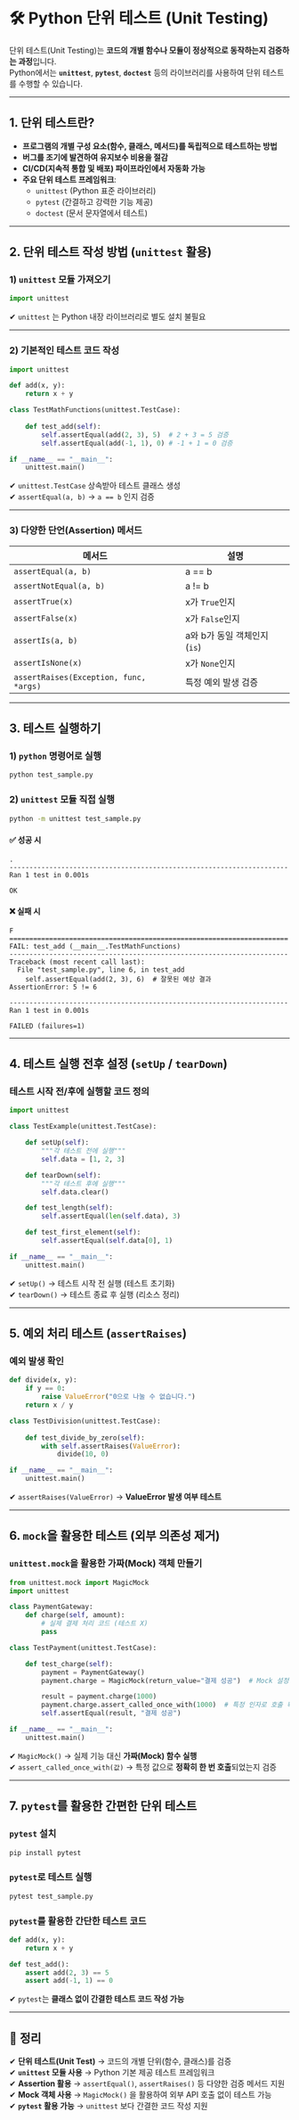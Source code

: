 # 🛠️ Python 단위 테스트 (Unit Testing)

단위 테스트(Unit Testing)는 **코드의 개별 함수나 모듈이 정상적으로 동작하는지 검증하는 과정**입니다.  
Python에서는 **`unittest`**, **`pytest`**, **`doctest`** 등의 라이브러리를 사용하여 단위 테스트를 수행할 수 있습니다.

---

## 1. 단위 테스트란?

- **프로그램의 개별 구성 요소(함수, 클래스, 메서드)를 독립적으로 테스트하는 방법**
- **버그를 조기에 발견하여 유지보수 비용을 절감**
- **CI/CD(지속적 통합 및 배포) 파이프라인에서 자동화 가능**
- **주요 단위 테스트 프레임워크**:
  - `unittest` (Python 표준 라이브러리)
  - `pytest` (간결하고 강력한 기능 제공)
  - `doctest` (문서 문자열에서 테스트)

---

## 2. 단위 테스트 작성 방법 (`unittest` 활용)

### 1) `unittest` 모듈 가져오기
```python
import unittest
```
✔ `unittest` 는 Python 내장 라이브러리로 별도 설치 불필요  

---

### 2) 기본적인 테스트 코드 작성
```python
import unittest

def add(x, y):
    return x + y

class TestMathFunctions(unittest.TestCase):
    
    def test_add(self):
        self.assertEqual(add(2, 3), 5)  # 2 + 3 = 5 검증
        self.assertEqual(add(-1, 1), 0) # -1 + 1 = 0 검증

if __name__ == "__main__":
    unittest.main()
```
✔ `unittest.TestCase` 상속받아 테스트 클래스 생성  
✔ `assertEqual(a, b)` → `a == b` 인지 검증  

---

### 3) 다양한 단언(Assertion) 메서드

| 메서드 | 설명 |
|--------|------|
| `assertEqual(a, b)` | a == b |
| `assertNotEqual(a, b)` | a != b |
| `assertTrue(x)` | x가 `True`인지 |
| `assertFalse(x)` | x가 `False`인지 |
| `assertIs(a, b)` | a와 b가 동일 객체인지 (`is`) |
| `assertIsNone(x)` | x가 `None`인지 |
| `assertRaises(Exception, func, *args)` | 특정 예외 발생 검증 |

---

## 3. 테스트 실행하기

### 1) `python` 명령어로 실행
```sh
python test_sample.py
```

### 2) `unittest` 모듈 직접 실행
```sh
python -m unittest test_sample.py
```

#### ✅ 성공 시
```
.
----------------------------------------------------------------------
Ran 1 test in 0.001s

OK
```

#### ❌ 실패 시
```
F
======================================================================
FAIL: test_add (__main__.TestMathFunctions)
----------------------------------------------------------------------
Traceback (most recent call last):
  File "test_sample.py", line 6, in test_add
    self.assertEqual(add(2, 3), 6)  # 잘못된 예상 결과
AssertionError: 5 != 6

----------------------------------------------------------------------
Ran 1 test in 0.001s

FAILED (failures=1)
```

---

## 4. 테스트 실행 전후 설정 (`setUp` / `tearDown`)

### 테스트 시작 전/후에 실행할 코드 정의
```python
import unittest

class TestExample(unittest.TestCase):

    def setUp(self):
        """각 테스트 전에 실행"""
        self.data = [1, 2, 3]

    def tearDown(self):
        """각 테스트 후에 실행"""
        self.data.clear()

    def test_length(self):
        self.assertEqual(len(self.data), 3)

    def test_first_element(self):
        self.assertEqual(self.data[0], 1)

if __name__ == "__main__":
    unittest.main()
```
✔ `setUp()` → 테스트 시작 전 실행 (테스트 초기화)  
✔ `tearDown()` → 테스트 종료 후 실행 (리소스 정리)  

---

## 5. 예외 처리 테스트 (`assertRaises`)

### 예외 발생 확인
```python
def divide(x, y):
    if y == 0:
        raise ValueError("0으로 나눌 수 없습니다.")
    return x / y

class TestDivision(unittest.TestCase):
    
    def test_divide_by_zero(self):
        with self.assertRaises(ValueError):
            divide(10, 0)

if __name__ == "__main__":
    unittest.main()
```
✔ `assertRaises(ValueError)` → **ValueError 발생 여부 테스트**  

---

## 6. `mock`을 활용한 테스트 (외부 의존성 제거)

### `unittest.mock`을 활용한 가짜(Mock) 객체 만들기
```python
from unittest.mock import MagicMock
import unittest

class PaymentGateway:
    def charge(self, amount):
        # 실제 결제 처리 코드 (테스트 X)
        pass

class TestPayment(unittest.TestCase):

    def test_charge(self):
        payment = PaymentGateway()
        payment.charge = MagicMock(return_value="결제 성공")  # Mock 설정

        result = payment.charge(1000)
        payment.charge.assert_called_once_with(1000)  # 특정 인자로 호출 확인
        self.assertEqual(result, "결제 성공")

if __name__ == "__main__":
    unittest.main()
```
✔ `MagicMock()` → 실제 기능 대신 **가짜(Mock) 함수 실행**  
✔ `assert_called_once_with(값)` → 특정 값으로 **정확히 한 번 호출**되었는지 검증  

---

## 7. `pytest`를 활용한 간편한 단위 테스트

### `pytest` 설치
```sh
pip install pytest
```

### `pytest`로 테스트 실행
```sh
pytest test_sample.py
```

### `pytest`를 활용한 간단한 테스트 코드
```python
def add(x, y):
    return x + y

def test_add():
    assert add(2, 3) == 5
    assert add(-1, 1) == 0
```
✔ `pytest`는 **클래스 없이 간결한 테스트 코드 작성 가능**  

---

## 🎯 정리

✔ **단위 테스트(Unit Test)** → 코드의 개별 단위(함수, 클래스)를 검증  
✔ **`unittest` 모듈 사용** → Python 기본 제공 테스트 프레임워크  
✔ **Assertion 활용** → `assertEqual()`, `assertRaises()` 등 다양한 검증 메서드 지원  
✔ **Mock 객체 사용** → `MagicMock()` 을 활용하여 외부 API 호출 없이 테스트 가능  
✔ **`pytest` 활용 가능** → `unittest` 보다 간결한 코드 작성 지원  
